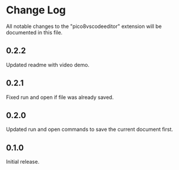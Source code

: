 # Change Log
All notable changes to the "pico8vscodeeditor" extension will be documented in this file.

## 0.2.2

Updated readme with video demo.

## 0.2.1

Fixed run and open if file was already saved.

## 0.2.0

Updated run and open commands to save the current document first.

## 0.1.0

Initial release.